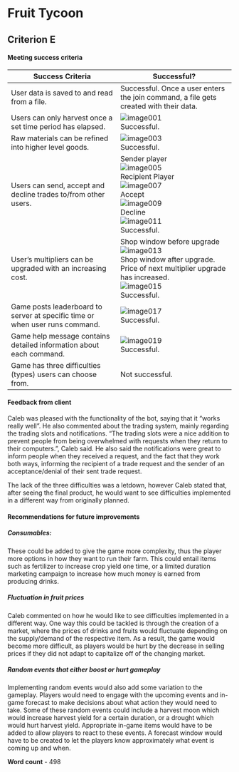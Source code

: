 # Fruit Tycoon

## Criterion  E

#### Meeting success criteria

| Success Criteria                                                             | Successful?                                                                                                                                                                                                                                                                                                                                           |
| ---------------------------------------------------------------------------- | ----------------------------------------------------------------------------------------------------------------------------------------------------------------------------------------------------------------------------------------------------------------------------------------------------------------------------------------------------- |
| User data is saved to and read from a file.                                  | Successful. Once a user enters the join command, a file gets created with their data.                                                                                                                                                                                                                                                                 |
| Users can only harvest once a set time period has elapsed.                   | ![image001](Criterion-E/meeting-success-criteria/image001.png)<br/>Successful.                                                                                                                                                                                                                                                                        |
| Raw materials can be refined into higher level goods.                        | ![image003](Criterion-E/meeting-success-criteria/image003.png)<br/>Successful.                                                                                                                                                                                                                                                                        |
| Users can send, accept and decline trades to/from other users.               | Sender player<br/>![image005](Criterion-E/meeting-success-criteria/image005.png)<br/>Recipient Player<br/>![image007](Criterion-E/meeting-success-criteria/image007.png)<br/>Accept<br/>![image009](Criterion-E/meeting-success-criteria/image009.png)<br/>Decline<br/>![image011](Criterion-E/meeting-success-criteria/image011.png)<br/>Successful. |
| User’s multipliers can be upgraded with an increasing cost.                  | Shop window before upgrade<br/>![image013](Criterion-E/meeting-success-criteria/image013.png)<br/>Shop window after upgrade. Price of next multiplier upgrade has increased.<br/>![image015](Criterion-E/meeting-success-criteria/image015.png)<br/>Successful.                                                                                       |
| Game posts leaderboard to server at specific time or when user runs command. | ![image017](Criterion-E/meeting-success-criteria/image017.png)<br/>Successful.                                                                                                                                                                                                                                                                        |
| Game help message contains detailed information about each command.          | ![image019](Criterion-E/meeting-success-criteria/image019.png)<br/>Successful.                                                                                                                                                                                                                                                                        |
| Game has three difficulties (types) users can choose from.                   | Not successful.                                                                                                                                                                                                                                                                                                                                       |

#### Feedback from client

Caleb was pleased with the functionality of the bot, saying that it “works really well”. He also commented about the trading system, mainly regarding the trading slots and notifications. “The trading slots were a nice addition to prevent people from being overwhelmed with requests when they return to their computers.”, Caleb said. He also said the notifications were great to inform people when they received a request, and the fact that they work both ways, informing the recipient of a trade request and the sender of an acceptance/denial of their sent trade request.

The lack of the three difficulties was a letdown, however Caleb stated that, after seeing the final product, he would want to see difficulties implemented in a different way from originally planned.

#### Recommendations for future improvements

##### Consumables:

These could be added to give the game more complexity, thus the player more options in how they want to run their farm. This could entail items such as fertilizer to increase crop yield one time, or a limited duration marketing campaign to increase how much money is earned from producing drinks.

##### Fluctuation in fruit prices

Caleb commented on how he would like to see difficulties implemented in a different way. One way this could be tackled is through the creation of a market, where the prices of drinks and fruits would fluctuate depending on the supply/demand of the respective item. As a result, the game would become more difficult, as players would be hurt by the decrease in selling prices if they did not adapt to capitalize off of the changing market.

##### Random events that either boost or hurt gameplay

Implementing random events would also add some variation to the gameplay. Players would need to engage with the upcoming events and in-game forecast to make decisions about what action they would need to take. Some of these random events could include a harvest moon which would increase harvest yield for a certain duration, or a drought which would hurt harvest yield. Appropriate in-game items would have to be added to allow players to react to these events. A forecast window would have to be created to let the players know approximately what event is coming up and when.

**Word count** - 498
